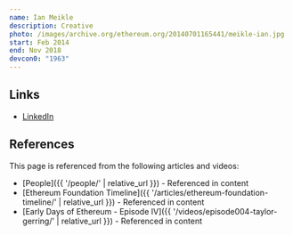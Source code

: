 ```yaml
---
name: Ian Meikle
description: Creative
photo: /images/archive.org/ethereum.org/20140701165441/meikle-ian.jpg
start: Feb 2014
end: Nov 2018
devcon0: "1963"
---
```


## Links
- [LinkedIn](https://www.linkedin.com/in/ian-meikle-9455a891/)

## References

This page is referenced from the following articles and videos:

- [People]({{ '/people/' | relative_url }}) - Referenced in content
- [Ethereum Foundation Timeline]({{ '/articles/ethereum-foundation-timeline/' | relative_url }}) - Referenced in content
- [Early Days of Ethereum - Episode IV]({{ '/videos/episode004-taylor-gerring/' | relative_url }}) - Referenced in content
